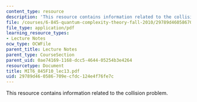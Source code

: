 ```yaml
---
content_type: resource
description: 'This resource contains information related to the collision problem. '
file: /courses/6-845-quantum-complexity-theory-fall-2010/29789d460586709ecfdc124e4f76fe7c_MIT6_845F10_lec13.pdf
file_type: application/pdf
learning_resource_types:
- Lecture Notes
ocw_type: OCWFile
parent_title: Lecture Notes
parent_type: CourseSection
parent_uid: 0ae74169-1168-dcc5-4644-05254b3e4264
resourcetype: Document
title: MIT6_845F10_lec13.pdf
uid: 29789d46-0586-709e-cfdc-124e4f76fe7c
---
```

This resource contains information related to the collision problem. 

